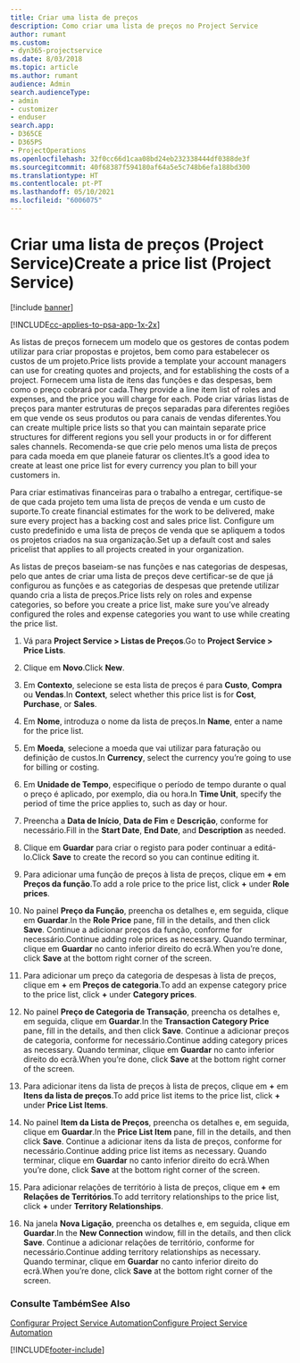```yaml
---
title: Criar uma lista de preços
description: Como criar uma lista de preços no Project Service
author: rumant
ms.custom:
- dyn365-projectservice
ms.date: 8/03/2018
ms.topic: article
ms.author: rumant
audience: Admin
search.audienceType:
- admin
- customizer
- enduser
search.app:
- D365CE
- D365PS
- ProjectOperations
ms.openlocfilehash: 32f0cc66d1caa08bd24eb232338444df0388de3f
ms.sourcegitcommit: 40f68387f594180af64a5e5c748b6efa188bd300
ms.translationtype: HT
ms.contentlocale: pt-PT
ms.lasthandoff: 05/10/2021
ms.locfileid: "6006075"
---
```

# <a name="create-a-price-list-project-service"></a><span data-ttu-id="ff1c0-103">Criar uma lista de preços (Project Service)</span><span class="sxs-lookup"><span data-stu-id="ff1c0-103">Create a price list (Project Service)</span></span>

[!include [banner](../includes/psa-now-project-operations.md)]

[!INCLUDE[cc-applies-to-psa-app-1x-2x](../includes/cc-applies-to-psa-app-1x-2x.md)]

<span data-ttu-id="ff1c0-104">As listas de preços fornecem um modelo que os gestores de contas podem utilizar para criar propostas e projetos, bem como para estabelecer os custos de um projeto.</span><span class="sxs-lookup"><span data-stu-id="ff1c0-104">Price lists provide a template your account managers can use for creating quotes and projects, and for establishing the costs of a project.</span></span> <span data-ttu-id="ff1c0-105">Fornecem uma lista de itens das funções e das despesas, bem como o preço cobrará por cada.</span><span class="sxs-lookup"><span data-stu-id="ff1c0-105">They provide a line item list of roles and expenses, and the price you will charge for each.</span></span> <span data-ttu-id="ff1c0-106">Pode criar várias listas de preços para manter estruturas de preços separadas para diferentes regiões em que vende os seus produtos ou para canais de vendas diferentes.</span><span class="sxs-lookup"><span data-stu-id="ff1c0-106">You can create multiple price lists so that you can maintain separate price structures for different regions you sell your products in or for different sales channels.</span></span> <span data-ttu-id="ff1c0-107">Recomenda-se que crie pelo menos uma lista de preços para cada moeda em que planeie faturar os clientes.</span><span class="sxs-lookup"><span data-stu-id="ff1c0-107">It’s a good idea to create at least one price list for every currency you plan to bill your customers in.</span></span>  
  
<span data-ttu-id="ff1c0-108">Para criar estimativas financeiras para o trabalho a entregar, certifique-se de que cada projeto tem uma lista de preços de venda e um custo de suporte.</span><span class="sxs-lookup"><span data-stu-id="ff1c0-108">To create financial estimates for the work to be delivered, make sure every project has a backing cost and sales price list.</span></span> <span data-ttu-id="ff1c0-109">Configure um custo predefinido e uma lista de preços de venda que se apliquem a todos os projetos criados na sua organização.</span><span class="sxs-lookup"><span data-stu-id="ff1c0-109">Set up a default cost and sales pricelist that applies to all projects created in your organization.</span></span>  
  
<span data-ttu-id="ff1c0-110">As listas de preços baseiam-se nas funções e nas categorias de despesas, pelo que antes de criar uma lista de preços deve certificar-se de que já configurou as funções e as categorias de despesas que pretende utilizar quando cria a lista de preços.</span><span class="sxs-lookup"><span data-stu-id="ff1c0-110">Price lists rely on roles and expense categories, so before you create a price list, make sure you’ve already configured the roles and expense categories you want to use while creating the price list.</span></span>  
  
1.  <span data-ttu-id="ff1c0-111">Vá para **Project Service > Listas de Preços**.</span><span class="sxs-lookup"><span data-stu-id="ff1c0-111">Go to **Project Service > Price Lists**.</span></span>  
  
2.  <span data-ttu-id="ff1c0-112">Clique em **Novo**.</span><span class="sxs-lookup"><span data-stu-id="ff1c0-112">Click **New**.</span></span>  
  
3.  <span data-ttu-id="ff1c0-113">Em **Contexto**, selecione se esta lista de preços é para **Custo**, **Compra** ou **Vendas**.</span><span class="sxs-lookup"><span data-stu-id="ff1c0-113">In **Context**, select whether this price list is for **Cost**, **Purchase**, or **Sales**.</span></span>  
  
4.  <span data-ttu-id="ff1c0-114">Em **Nome**, introduza o nome da lista de preços.</span><span class="sxs-lookup"><span data-stu-id="ff1c0-114">In **Name**, enter a name for the price list.</span></span>  
  
5.  <span data-ttu-id="ff1c0-115">Em **Moeda**, selecione a moeda que vai utilizar para faturação ou definição de custos.</span><span class="sxs-lookup"><span data-stu-id="ff1c0-115">In **Currency**, select the currency you’re going to use for billing or costing.</span></span>  
  
6.  <span data-ttu-id="ff1c0-116">Em **Unidade de Tempo**, especifique o período de tempo durante o qual o preço é aplicado, por exemplo, dia ou hora.</span><span class="sxs-lookup"><span data-stu-id="ff1c0-116">In **Time Unit**, specify the period of time the price applies to, such as day or hour.</span></span>  
  
7.  <span data-ttu-id="ff1c0-117">Preencha a **Data de Início**, **Data de Fim** e **Descrição**, conforme for necessário.</span><span class="sxs-lookup"><span data-stu-id="ff1c0-117">Fill in the **Start Date**, **End Date**, and **Description** as needed.</span></span>  
  
8.  <span data-ttu-id="ff1c0-118">Clique em **Guardar** para criar o registo para poder continuar a editá-lo.</span><span class="sxs-lookup"><span data-stu-id="ff1c0-118">Click **Save** to create the record so you can continue editing it.</span></span>  
  
9. <span data-ttu-id="ff1c0-119">Para adicionar uma função de preços à lista de preços, clique em **+** em **Preços da função**.</span><span class="sxs-lookup"><span data-stu-id="ff1c0-119">To add a role price to the price list, click **+** under **Role prices**.</span></span>  
  
10. <span data-ttu-id="ff1c0-120">No painel **Preço da Função**, preencha os detalhes e, em seguida, clique em **Guardar**.</span><span class="sxs-lookup"><span data-stu-id="ff1c0-120">In the **Role Price** pane, fill in the details, and then click **Save**.</span></span> <span data-ttu-id="ff1c0-121">Continue a adicionar preços da função, conforme for necessário.</span><span class="sxs-lookup"><span data-stu-id="ff1c0-121">Continue adding role prices as necessary.</span></span> <span data-ttu-id="ff1c0-122">Quando terminar, clique em **Guardar** no canto inferior direito do ecrã.</span><span class="sxs-lookup"><span data-stu-id="ff1c0-122">When you’re done, click **Save** at the bottom right corner of the screen.</span></span>  
  
11. <span data-ttu-id="ff1c0-123">Para adicionar um preço da categoria de despesas à lista de preços, clique em **+** em **Preços de categoria**.</span><span class="sxs-lookup"><span data-stu-id="ff1c0-123">To add an expense category price to the price list, click **+** under **Category prices**.</span></span>  
  
12. <span data-ttu-id="ff1c0-124">No painel **Preço de Categoria de Transação**, preencha os detalhes e, em seguida, clique em **Guardar**.</span><span class="sxs-lookup"><span data-stu-id="ff1c0-124">In the **Transaction Category Price** pane, fill in the details, and then click **Save**.</span></span> <span data-ttu-id="ff1c0-125">Continue a adicionar preços de categoria, conforme for necessário.</span><span class="sxs-lookup"><span data-stu-id="ff1c0-125">Continue adding category prices as necessary.</span></span> <span data-ttu-id="ff1c0-126">Quando terminar, clique em **Guardar** no canto inferior direito do ecrã.</span><span class="sxs-lookup"><span data-stu-id="ff1c0-126">When you’re done, click **Save** at the bottom right corner of the screen.</span></span>  
  
13. <span data-ttu-id="ff1c0-127">Para adicionar itens da lista de preços à lista de preços, clique em **+** em **Itens da lista de preços**.</span><span class="sxs-lookup"><span data-stu-id="ff1c0-127">To add price list items to the price list, click **+** under **Price List Items**.</span></span>  
  
14. <span data-ttu-id="ff1c0-128">No painel **Item da Lista de Preços**, preencha os detalhes e, em seguida, clique em **Guardar**.</span><span class="sxs-lookup"><span data-stu-id="ff1c0-128">In the **Price List Item** pane, fill in the details, and then click **Save**.</span></span> <span data-ttu-id="ff1c0-129">Continue a adicionar itens da lista de preços, conforme for necessário.</span><span class="sxs-lookup"><span data-stu-id="ff1c0-129">Continue adding price list items as necessary.</span></span> <span data-ttu-id="ff1c0-130">Quando terminar, clique em **Guardar** no canto inferior direito do ecrã.</span><span class="sxs-lookup"><span data-stu-id="ff1c0-130">When you’re done, click **Save** at the bottom right corner of the screen.</span></span>  
  
15. <span data-ttu-id="ff1c0-131">Para adicionar relações de território à lista de preços, clique em **+** em **Relações de Territórios**.</span><span class="sxs-lookup"><span data-stu-id="ff1c0-131">To add territory relationships to the price list, click **+** under **Territory Relationships**.</span></span>  
  
16. <span data-ttu-id="ff1c0-132">Na janela **Nova Ligação**, preencha os detalhes e, em seguida, clique em **Guardar**.</span><span class="sxs-lookup"><span data-stu-id="ff1c0-132">In the **New Connection** window, fill in the details, and then click **Save**.</span></span> <span data-ttu-id="ff1c0-133">Continue a adicionar relações de território, conforme for necessário.</span><span class="sxs-lookup"><span data-stu-id="ff1c0-133">Continue adding territory relationships as necessary.</span></span> <span data-ttu-id="ff1c0-134">Quando terminar, clique em **Guardar** no canto inferior direito do ecrã.</span><span class="sxs-lookup"><span data-stu-id="ff1c0-134">When you’re done, click **Save** at the bottom right corner of the screen.</span></span>  
  
### <a name="see-also"></a><span data-ttu-id="ff1c0-135">Consulte Também</span><span class="sxs-lookup"><span data-stu-id="ff1c0-135">See Also</span></span>  
 [<span data-ttu-id="ff1c0-136">Configurar Project Service Automation</span><span class="sxs-lookup"><span data-stu-id="ff1c0-136">Configure Project Service Automation</span></span>](../psa/configure.md)


[!INCLUDE[footer-include](../includes/footer-banner.md)]